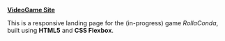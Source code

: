 [**VideoGame Site**](https://adrianfimbres.github.io/RollaConda/)

This is a responsive landing page for the (in-progress) game *RollaConda*, built using **HTML5** and **CSS Flexbox**.